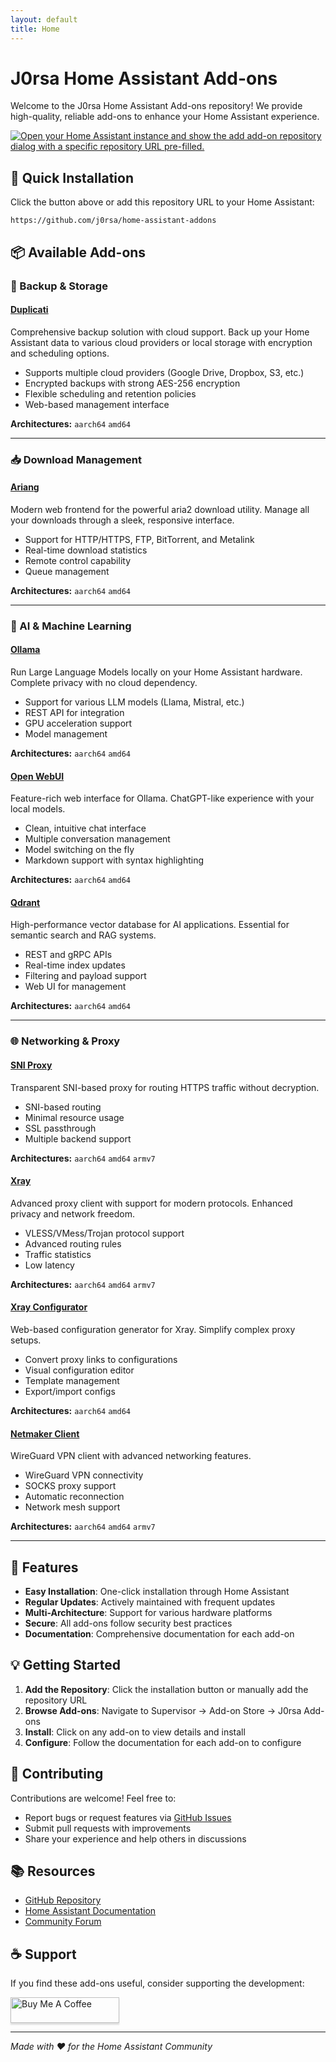 ```yaml
---
layout: default
title: Home
---
```


# J0rsa Home Assistant Add-ons

Welcome to the J0rsa Home Assistant Add-ons repository! We provide high-quality, reliable add-ons to enhance your Home Assistant experience.

[![Open your Home Assistant instance and show the add add-on repository dialog with a specific repository URL pre-filled.](https://my.home-assistant.io/badges/supervisor_add_addon_repository.svg)](https://my.home-assistant.io/redirect/supervisor_add_addon_repository/?repository_url=https%3A%2F%2Fgithub.com%2Fj0rsa%2Fhome-assistant-addons)

## 🚀 Quick Installation

Click the button above or add this repository URL to your Home Assistant:
```
https://github.com/j0rsa/home-assistant-addons
```

## 📦 Available Add-ons

### 💾 Backup & Storage

#### [Duplicati](/addons/duplicati)
Comprehensive backup solution with cloud support. Back up your Home Assistant data to various cloud providers or local storage with encryption and scheduling options.
- Supports multiple cloud providers (Google Drive, Dropbox, S3, etc.)
- Encrypted backups with strong AES-256 encryption
- Flexible scheduling and retention policies
- Web-based management interface

**Architectures:** `aarch64` `amd64`

---

### 📥 Download Management

#### [Ariang](/addons/ariang)
Modern web frontend for the powerful aria2 download utility. Manage all your downloads through a sleek, responsive interface.
- Support for HTTP/HTTPS, FTP, BitTorrent, and Metalink
- Real-time download statistics
- Remote control capability
- Queue management

**Architectures:** `aarch64` `amd64`

---

### 🤖 AI & Machine Learning

#### [Ollama](/addons/ollama)
Run Large Language Models locally on your Home Assistant hardware. Complete privacy with no cloud dependency.
- Support for various LLM models (Llama, Mistral, etc.)
- REST API for integration
- GPU acceleration support
- Model management

**Architectures:** `aarch64` `amd64`

#### [Open WebUI](/addons/open-webui)
Feature-rich web interface for Ollama. ChatGPT-like experience with your local models.
- Clean, intuitive chat interface
- Multiple conversation management
- Model switching on the fly
- Markdown support with syntax highlighting

**Architectures:** `aarch64` `amd64`

#### [Qdrant](/addons/qdrant)
High-performance vector database for AI applications. Essential for semantic search and RAG systems.
- REST and gRPC APIs
- Real-time index updates
- Filtering and payload support
- Web UI for management

**Architectures:** `aarch64` `amd64`

---

### 🌐 Networking & Proxy

#### [SNI Proxy](/addons/sniproxy)
Transparent SNI-based proxy for routing HTTPS traffic without decryption.
- SNI-based routing
- Minimal resource usage
- SSL passthrough
- Multiple backend support

**Architectures:** `aarch64` `amd64` `armv7`

#### [Xray](/addons/xray)
Advanced proxy client with support for modern protocols. Enhanced privacy and network freedom.
- VLESS/VMess/Trojan protocol support
- Advanced routing rules
- Traffic statistics
- Low latency

**Architectures:** `aarch64` `amd64` `armv7`

#### [Xray Configurator](/addons/xray-configurator)
Web-based configuration generator for Xray. Simplify complex proxy setups.
- Convert proxy links to configurations
- Visual configuration editor
- Template management
- Export/import configs

**Architectures:** `aarch64` `amd64`

#### [Netmaker Client](/addons/netmaker)
WireGuard VPN client with advanced networking features.
- WireGuard VPN connectivity
- SOCKS proxy support
- Automatic reconnection
- Network mesh support

**Architectures:** `aarch64` `amd64` `armv7`

---

## 🎯 Features

- **Easy Installation**: One-click installation through Home Assistant
- **Regular Updates**: Actively maintained with frequent updates
- **Multi-Architecture**: Support for various hardware platforms
- **Secure**: All add-ons follow security best practices
- **Documentation**: Comprehensive documentation for each add-on

## 💡 Getting Started

1. **Add the Repository**: Click the installation button or manually add the repository URL
2. **Browse Add-ons**: Navigate to Supervisor → Add-on Store → J0rsa Add-ons
3. **Install**: Click on any add-on to view details and install
4. **Configure**: Follow the documentation for each add-on to configure

## 🤝 Contributing

Contributions are welcome! Feel free to:
- Report bugs or request features via [GitHub Issues](https://github.com/j0rsa/home-assistant-addons/issues)
- Submit pull requests with improvements
- Share your experience and help others in discussions

## 📚 Resources

- [GitHub Repository](https://github.com/j0rsa/home-assistant-addons)
- [Home Assistant Documentation](https://www.home-assistant.io/addons/)
- [Community Forum](https://community.home-assistant.io/)

## ☕ Support

If you find these add-ons useful, consider supporting the development:

<a href="https://www.buymeacoffee.com/j0rsa" target="_blank"><img src="https://www.buymeacoffee.com/assets/img/custom_images/orange_img.png" alt="Buy Me A Coffee" style="height: 41px !important;width: 174px !important;box-shadow: 0px 3px 2px 0px rgba(190, 190, 190, 0.5) !important;-webkit-box-shadow: 0px 3px 2px 0px rgba(190, 190, 190, 0.5) !important;" ></a>

---

*Made with ❤️ for the Home Assistant Community*